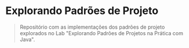 # Explorando Padrões de Projeto


> Repositório com as implementações dos padrões de projeto explorados no Lab "Explorando Padrões de Projetos na Prática com Java". 
